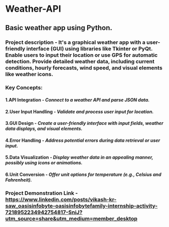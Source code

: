 # Weather-API
## Basic weather app using Python.

### Project description - It's a graphical weather app with a user-friendly interface (GUI) using libraries like Tkinter or PyQt. Enable users to input their location or use GPS for automatic detection. Provide detailed weather data, including current conditions, hourly forecasts, wind speed, and visual elements like weather icons.

### Key Concepts:
#### 1.API Integration - *Connect to a weather API and parse JSON data.*
#### 2.User Input Handling - *Validate and process user input for location.*
#### 3.GUI Design - *Create a user-friendly interface with input fields, weather data displays, and visual elements.*
#### 4.Error Handling - *Address potential errors during data retrieval or user input.*
#### 5.Data Visualization - *Display weather data in an appealing manner, possibly using icons or animations.*
#### 6.Unit Conversion - *Offer unit options for temperature (e.g., Celsius and Fahrenheit).*

### Project Demonstration Link - **https://www.linkedin.com/posts/vikash-kr-saw_oasisinfobyte-oasisinfobytefamily-internship-activity-7218952234942754817-SniJ?utm_source=share&utm_medium=member_desktop**
